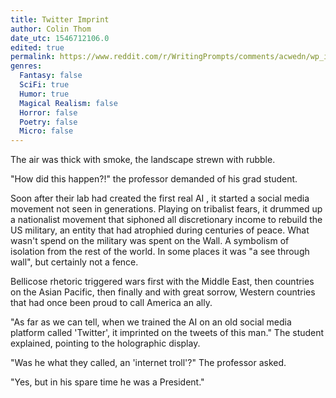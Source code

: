 ```yaml
---
title: Twitter Imprint
author: Colin Thom
date_utc: 1546712106.0
edited: true
permalink: https://www.reddit.com/r/WritingPrompts/comments/acwedn/wp_in_the_distant_future_the_first_intelligent_ai/
genres:
  Fantasy: false
  SciFi: true
  Humor: true
  Magical Realism: false
  Horror: false
  Poetry: false
  Micro: false
---
```

The air was thick with smoke, the landscape strewn with rubble.

"How did this happen?!" the professor demanded of his grad student.

Soon after their lab had created the first real AI , it started a social media movement not seen in generations. Playing on tribalist fears, it drummed up a nationalist movement that siphoned all discretionary income to rebuild the US military, an entity that had atrophied during centuries of peace. What wasn't spend on the military was spent on the Wall. A symbolism of isolation from the rest of the world. In some places it was "a see through wall", but certainly not a fence.

Bellicose rhetoric triggered wars first with the Middle East, then countries on the Asian Pacific, then finally and with great sorrow, Western countries that had once been proud to call America an ally.

"As far as we can tell, when we trained the AI on an old social media platform called 'Twitter', it imprinted on the tweets of this man." The student explained, pointing to the holographic display.

"Was he what they called, an 'internet troll'?" The professor asked.

"Yes, but in his spare time he was a President."
